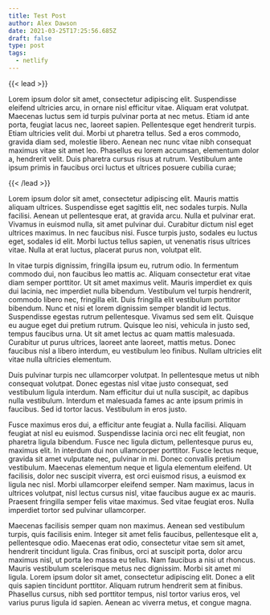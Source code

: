 ```yaml
---
title: Test Post
author: Alex Dawson
date: 2021-03-25T17:25:56.685Z
draft: false
type: post
tags:
  - netlify
---
```

{{< lead >}}

Lorem ipsum dolor sit amet, consectetur adipiscing elit. Suspendisse eleifend ultricies arcu, in ornare nisl efficitur vitae. Aliquam erat volutpat. Maecenas luctus sem id turpis pulvinar porta at nec metus. Etiam id ante porta, feugiat lacus nec, laoreet sapien. Pellentesque eget hendrerit turpis. Etiam ultricies velit dui. Morbi ut pharetra tellus. Sed a eros commodo, gravida diam sed, molestie libero. Aenean nec nunc vitae nibh consequat maximus vitae sit amet leo. Phasellus eu lorem accumsan, elementum dolor a, hendrerit velit. Duis pharetra cursus risus at rutrum. Vestibulum ante ipsum primis in faucibus orci luctus et ultrices posuere cubilia curae;

{{< /lead >}}

Lorem ipsum dolor sit amet, consectetur adipiscing elit. Mauris mattis aliquam ultrices. Suspendisse eget sagittis elit, nec sodales turpis. Nulla facilisi. Aenean ut pellentesque erat, at gravida arcu. Nulla et pulvinar erat. Vivamus in euismod nulla, sit amet pulvinar dui. Curabitur dictum nisl eget ultrices maximus. In nec faucibus nisi. Fusce turpis justo, sodales eu luctus eget, sodales id elit. Morbi luctus tellus sapien, ut venenatis risus ultrices vitae. Nulla at erat luctus, placerat purus non, volutpat elit.

In vitae turpis dignissim, fringilla ipsum eu, rutrum odio. In fermentum commodo dui, non faucibus leo mattis ac. Aliquam consectetur erat vitae diam semper porttitor. Ut sit amet maximus velit. Mauris imperdiet ex quis dui lacinia, nec imperdiet nulla bibendum. Vestibulum vel turpis hendrerit, commodo libero nec, fringilla elit. Duis fringilla elit vestibulum porttitor bibendum. Nunc et nisi et lorem dignissim semper blandit id lectus. Suspendisse egestas rutrum pellentesque. Vivamus sed sem elit. Quisque eu augue eget dui pretium rutrum. Quisque leo nisi, vehicula in justo sed, tempus faucibus urna. Ut sit amet lectus ac quam mattis malesuada. Curabitur ut purus ultrices, laoreet ante laoreet, mattis metus. Donec faucibus nisl a libero interdum, eu vestibulum leo finibus. Nullam ultricies elit vitae nulla ultricies elementum.

Duis pulvinar turpis nec ullamcorper volutpat. In pellentesque metus ut nibh consequat volutpat. Donec egestas nisl vitae justo consequat, sed vestibulum ligula interdum. Nam efficitur dui ut nulla suscipit, ac dapibus nulla vestibulum. Interdum et malesuada fames ac ante ipsum primis in faucibus. Sed id tortor lacus. Vestibulum in eros justo.

Fusce maximus eros dui, a efficitur ante feugiat a. Nulla facilisi. Aliquam feugiat at nisl eu euismod. Suspendisse lacinia orci nec elit feugiat, non pharetra ligula bibendum. Fusce nec ligula dictum, pellentesque purus eu, maximus elit. In interdum dui non ullamcorper porttitor. Fusce lectus neque, gravida sit amet vulputate nec, pulvinar in mi. Donec convallis pretium vestibulum. Maecenas elementum neque et ligula elementum eleifend. Ut facilisis, dolor nec suscipit viverra, est orci euismod risus, a euismod ex ligula nec nisl. Morbi ullamcorper eleifend semper. Nam maximus, lacus in ultrices volutpat, nisl lectus cursus nisl, vitae faucibus augue ex ac mauris. Praesent fringilla semper felis vitae maximus. Sed vitae feugiat eros. Nulla imperdiet tortor sed pulvinar ullamcorper.

Maecenas facilisis semper quam non maximus. Aenean sed vestibulum turpis, quis facilisis enim. Integer sit amet felis faucibus, pellentesque elit a, pellentesque odio. Maecenas erat odio, consectetur vitae sem sit amet, hendrerit tincidunt ligula. Cras finibus, orci at suscipit porta, dolor arcu maximus nisl, ut porta leo massa eu tellus. Nam faucibus a nisi ut rhoncus. Mauris vestibulum scelerisque metus nec dignissim. Morbi sit amet mi ligula. Lorem ipsum dolor sit amet, consectetur adipiscing elit. Donec a elit quis sapien tincidunt porttitor. Aliquam rutrum hendrerit sem at finibus. Phasellus cursus, nibh sed porttitor tempus, nisl tortor varius eros, vel varius purus ligula id sapien. Aenean ac viverra metus, et congue magna.